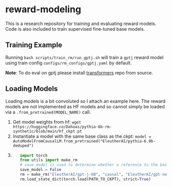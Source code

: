 # reward-modeling

This is a research repository for training and evaluating reward models. Code is also included to train supervised fine-tuned base models.

## Training Example

Running `bash scripts/train_rm/run_gptj.sh` will train a `gptj` reward model using train config `configs/rm_configs/gptj.yaml` by default. 

**Note**: To do eval on gptj please install [transformers](https://github.com/huggingface/transformers) repo from source.

## Loading Models

Loading models is a bit convoluted so I attach an example here. The reward models are not implemented as HF models and so cannot simply be loaded via a `.from_pretrained(MODEL_NAME)` call.

1. Get model weights from hf: `wget https://huggingface.co/Dahoas/pythia-6b-rm-synthetic/blob/main/hf_ckpt.pt`
2. Instantiate a model with the same base class as the ckpt: `model = AutoModelFromCausalLM.from_pretrained("EleutherAI/pythia-6.9b-deduped")`
3. ```python
      import torch
      from utils import make_rm
      # save_model is used to determine whether a reference to the base model is saved in the RM wrapper (this is necessary to use HF's Activation Checkpointing code)
      save_model = False
      rm = make_rm("EleutherAI/gpt-j-6B", "causal", "EleutherAI/gpt-neox-20b", save_model)
      rm.load_state_dict(torch.load(PATH_TO_CKPT), strict=True)
      ```
